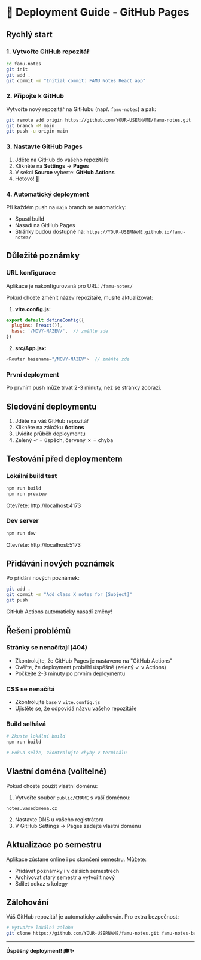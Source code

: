 # 🚀 Deployment Guide - GitHub Pages

## Rychlý start

### 1. Vytvořte GitHub repozitář

```bash
cd famu-notes
git init
git add .
git commit -m "Initial commit: FAMU Notes React app"
```

### 2. Připojte k GitHub

Vytvořte nový repozitář na GitHubu (např. `famu-notes`) a pak:

```bash
git remote add origin https://github.com/YOUR-USERNAME/famu-notes.git
git branch -M main
git push -u origin main
```

### 3. Nastavte GitHub Pages

1. Jděte na GitHub do vašeho repozitáře
2. Klikněte na **Settings** → **Pages**
3. V sekci **Source** vyberte: **GitHub Actions**
4. Hotovo! 🎉

### 4. Automatický deployment

Při každém push na `main` branch se automaticky:
- Spustí build
- Nasadí na GitHub Pages
- Stránky budou dostupné na: `https://YOUR-USERNAME.github.io/famu-notes/`

## Důležité poznámky

### URL konfigurace

Aplikace je nakonfigurovaná pro URL: `/famu-notes/`

Pokud chcete změnit název repozitáře, musíte aktualizovat:

1. **vite.config.js:**
```javascript
export default defineConfig({
  plugins: [react()],
  base: '/NOVY-NAZEV/',  // změňte zde
})
```

2. **src/App.jsx:**
```javascript
<Router basename="/NOVY-NAZEV">  // změňte zde
```

### První deployment

Po prvním push může trvat 2-3 minuty, než se stránky zobrazí.

## Sledování deploymentu

1. Jděte na váš GitHub repozitář
2. Klikněte na záložku **Actions**
3. Uvidíte průběh deploymentu
4. Zelený ✓ = úspěch, červený ✗ = chyba

## Testování před deploymentem

### Lokální build test

```bash
npm run build
npm run preview
```

Otevřete: http://localhost:4173

### Dev server

```bash
npm run dev
```

Otevřete: http://localhost:5173

## Přidávání nových poznámek

Po přidání nových poznámek:

```bash
git add .
git commit -m "Add class X notes for [Subject]"
git push
```

GitHub Actions automaticky nasadí změny!

## Řešení problémů

### Stránky se nenačítají (404)

- Zkontrolujte, že GitHub Pages je nastaveno na "GitHub Actions"
- Ověřte, že deployment proběhl úspěšně (zelený ✓ v Actions)
- Počkejte 2-3 minuty po prvním deploymentu

### CSS se nenačítá

- Zkontrolujte `base` v `vite.config.js`
- Ujistěte se, že odpovídá názvu vašeho repozitáře

### Build selhává

```bash
# Zkuste lokální build
npm run build

# Pokud selže, zkontrolujte chyby v terminálu
```

## Vlastní doména (volitelné)

Pokud chcete použít vlastní doménu:

1. Vytvořte soubor `public/CNAME` s vaší doménou:
```
notes.vasedomena.cz
```

2. Nastavte DNS u vašeho registrátora
3. V GitHub Settings → Pages zadejte vlastní doménu

## Aktualizace po semestru

Aplikace zůstane online i po skončení semestru. Můžete:
- Přidávat poznámky i v dalších semestrech
- Archivovat starý semestr a vytvořit nový
- Sdílet odkaz s kolegy

## Zálohování

Váš GitHub repozitář je automaticky zálohován. Pro extra bezpečnost:

```bash
# Vytvořte lokální zálohu
git clone https://github.com/YOUR-USERNAME/famu-notes.git famu-notes-backup
```

---

**Úspěšný deployment! 🎓✨**
